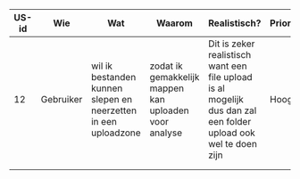 |US-id|Wie|Wat|Waarom|Realistisch?|Prioriteit|
|---|---|---|---|---|---|
|12|Gebruiker|wil ik bestanden kunnen slepen en neerzetten in een uploadzone|zodat ik gemakkelijk mappen kan uploaden voor analyse|Dit is zeker realistisch want een file upload is al mogelijk dus dan zal een folder upload ook wel te doen zijn|Hoog|
|   |   |   |   |   |   |
|   |   |   |   |   |   |
